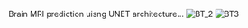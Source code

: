 Brain MRI prediction uisng UNET  architecture...
![BT_2](https://user-images.githubusercontent.com/52192158/172171344-19dffd5f-a8b6-47e1-8431-7f038ba55b9d.JPG)
![BT3](https://user-images.githubusercontent.com/52192158/172171528-4569c689-ebc4-4b82-b850-4cf452c5dacc.JPG)
